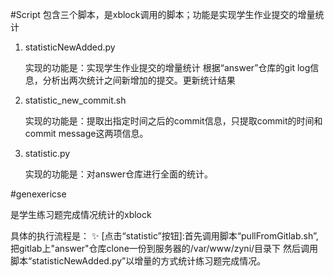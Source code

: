 #Script
  包含三个脚本，是xblock调用的脚本；功能是实现学生作业提交的增量统计
  1. statisticNewAdded.py

      实现的功能是：实现学生作业提交的增量统计
      根据“answer”仓库的git log信息，分析出两次统计之间新增加的提交。更新统计结果
      
  2. statistic_new_commit.sh
  
     实现的功能是：提取出指定时间之后的commit信息，只提取commit的时间和commit message这两项信息。
     
  3. statistic.py
  
     实现的功能是：对answer仓库进行全面的统计。
  
#genexericse

   是学生练习题完成情况统计的xblock
   
   具体的执行流程是：
      :sparkles: [点击“statistic”按钮]:首先调用脚本“pullFromGitlab.sh”,把gitlab上"answer"仓库clone一份到服务器的/var/www/zyni/目录下
      然后调用脚本“statisticNewAdded.py”以增量的方式统计练习题完成情况。
      
      
